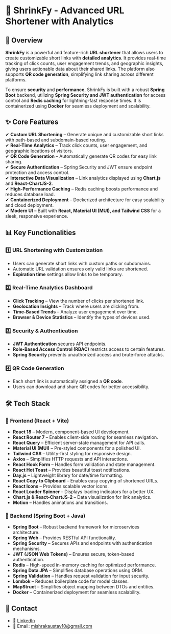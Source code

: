# 🚀 ShrinkFy - Advanced URL Shortener with Analytics

## 📌 Overview

**ShrinkFy** is a powerful and feature-rich **URL shortener** that allows users to create customizable short links with **detailed analytics**. It provides real-time tracking of click counts, user engagement trends, and geographic insights, giving users actionable data about their shared links. The platform also supports **QR code generation**, simplifying link sharing across different platforms.

To ensure **security** and **performance**, ShrinkFy is built with a robust **Spring Boot** backend, utilizing **Spring Security and JWT authentication** for access control and **Redis caching** for lightning-fast response times. It is containerized using **Docker** for seamless deployment and scalability.

  
## ✨ Core Features

✔ **Custom URL Shortening** – Generate unique and customizable short links with path-based and subdomain-based routing.  
✔ **Real-Time Analytics** – Track click counts, user engagement, and geographic locations of visitors.  
✔ **QR Code Generation** – Automatically generate QR codes for easy link sharing.  
✔ **Secure Authentication** – Spring Security and JWT ensure endpoint protection and access control.  
✔ **Interactive Data Visualization** – Link analytics displayed using **Chart.js** and **React-ChartJS-2**.  
✔ **High-Performance Caching** – Redis caching boosts performance and reduces database load.  
✔ **Containerized Deployment** – Dockerized architecture for easy scalability and cloud deployment.  
✔ **Modern UI** – Built with **React, Material UI (MUI), and Tailwind CSS** for a sleek, responsive experience. 

## 📊 Key Functionalities

### 1️⃣ **URL Shortening with Customization**
- Users can generate short links with custom paths or subdomains.
- Automatic URL validation ensures only valid links are shortened.
- **Expiration time** settings allow links to be temporary.

### 2️⃣ **Real-Time Analytics Dashboard**
- **Click Tracking** – View the number of clicks per shortened link.
- **Geolocation Insights** – Track where users are clicking from.
- **Time-Based Trends** – Analyze user engagement over time.
- **Browser & Device Statistics** – Identify the types of devices used.

### 3️⃣ **Security & Authentication**
- **JWT Authentication** secures API endpoints.
- **Role-Based Access Control (RBAC)** restricts access to certain features.
- **Spring Security** prevents unauthorized access and brute-force attacks.

### 4️⃣ **QR Code Generation**
- Each short link is automatically assigned a **QR code**.
- Users can download and share QR codes for better accessibility.

## 🛠️ Tech Stack

### 🔹 **Frontend (React + Vite)**
- **React 18** – Modern, component-based UI development.
- **React Router 7** – Enables client-side routing for seamless navigation.
- **React Query** – Efficient server-state management for API calls.
- **Material UI (MUI)** – Pre-styled components for a polished UI.
- **Tailwind CSS** – Utility-first styling for responsive design.
- **Axios** – Simplifies HTTP requests and API interactions.
- **React Hook Form** – Handles form validation and state management.
- **React Hot Toast** – Provides beautiful toast notifications.
- **Day.js** – Lightweight library for date/time formatting.
- **React Copy to Clipboard** – Enables easy copying of shortened URLs.
- **React Icons** – Provides scalable vector icons.
- **React Loader Spinner** – Displays loading indicators for a better UX.
- **Chart.js & React-ChartJS-2** – Data visualization for link analytics.
- **Motion** – Handles animations and transitions.

### 🔹 **Backend (Spring Boot + Java)**
- **Spring Boot** – Robust backend framework for microservices architecture.
- **Spring Web** – Provides RESTful API functionality.
- **Spring Security** – Secures APIs and endpoints with authentication mechanisms.
- **JWT (JSON Web Tokens)** – Ensures secure, token-based authentication.
- **Redis** – High-speed in-memory caching for optimized performance.
- **Spring Data JPA** – Simplifies database operations using ORM.
- **Spring Validation** – Handles request validation for input security.
- **Lombok** – Reduces boilerplate code for model classes.
- **MapStruct** – Simplifies object mapping between DTOs and entities.
- **Docker** – Containerized deployment for seamless scalability.


## 📩 Contact
- 🔗 [LinkedIn](https://www.linkedin.com/in/kaustavmishra)
- 📧 Email: mishrakaustav10@gmail.com

